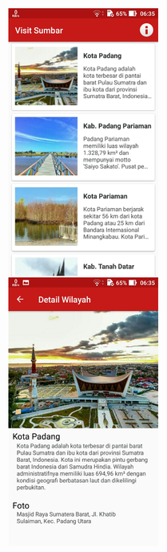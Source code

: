 <img src="https://github.com/ridhodarman/dicoding_Belajar-Membuat-Aplikasi-Android-untuk-Pemula/blob/master/dll/ss1.jpg" alt="ss1" width="300px">
<img src="https://github.com/ridhodarman/dicoding_Belajar-Membuat-Aplikasi-Android-untuk-Pemula/blob/master/dll/ss2.jpg" alt="ss2" width="300px">